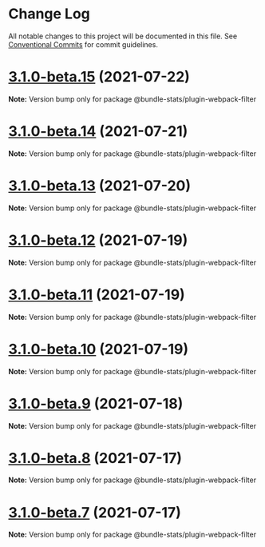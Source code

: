 # Change Log

All notable changes to this project will be documented in this file.
See [Conventional Commits](https://conventionalcommits.org) for commit guidelines.

# [3.1.0-beta.15](https://github.com/relative-ci/bundle-stats/compare/v3.1.0-beta.14...v3.1.0-beta.15) (2021-07-22)

**Note:** Version bump only for package @bundle-stats/plugin-webpack-filter





# [3.1.0-beta.14](https://github.com/relative-ci/bundle-stats/compare/v3.1.0-beta.13...v3.1.0-beta.14) (2021-07-21)

**Note:** Version bump only for package @bundle-stats/plugin-webpack-filter





# [3.1.0-beta.13](https://github.com/relative-ci/bundle-stats/compare/v3.1.0-beta.12...v3.1.0-beta.13) (2021-07-20)

**Note:** Version bump only for package @bundle-stats/plugin-webpack-filter





# [3.1.0-beta.12](https://github.com/relative-ci/bundle-stats/compare/v3.1.0-beta.11...v3.1.0-beta.12) (2021-07-19)

**Note:** Version bump only for package @bundle-stats/plugin-webpack-filter





# [3.1.0-beta.11](https://github.com/relative-ci/bundle-stats/compare/v3.1.0-beta.10...v3.1.0-beta.11) (2021-07-19)

**Note:** Version bump only for package @bundle-stats/plugin-webpack-filter





# [3.1.0-beta.10](https://github.com/relative-ci/bundle-stats/compare/v3.1.0-beta.9...v3.1.0-beta.10) (2021-07-19)

**Note:** Version bump only for package @bundle-stats/plugin-webpack-filter





# [3.1.0-beta.9](https://github.com/relative-ci/bundle-stats/compare/v3.1.0-beta.8...v3.1.0-beta.9) (2021-07-18)

**Note:** Version bump only for package @bundle-stats/plugin-webpack-filter





# [3.1.0-beta.8](https://github.com/relative-ci/bundle-stats/compare/v3.1.0-beta.7...v3.1.0-beta.8) (2021-07-17)

**Note:** Version bump only for package @bundle-stats/plugin-webpack-filter





# [3.1.0-beta.7](https://github.com/relative-ci/bundle-stats/compare/v3.1.0-beta.6...v3.1.0-beta.7) (2021-07-17)

**Note:** Version bump only for package @bundle-stats/plugin-webpack-filter
